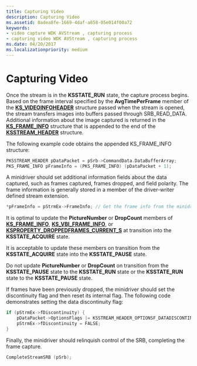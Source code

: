 ```yaml
---
title: Capturing Video
description: Capturing Video
ms.assetid: 0adea8fe-1669-4daf-a858-05e014f00a72
keywords:
- video capture WDK AVStream , capturing process
- capturing video WDK AVStream , capturing process
ms.date: 04/20/2017
ms.localizationpriority: medium
---
```


# Capturing Video


Once the stream is in the **KSSTATE\_RUN** state, the capture process begins. Based on the frame interval specified by the **AvgTimePerFrame** member of the [**KS\_VIDEOINFOHEADER**](https://docs.microsoft.com/windows-hardware/drivers/ddi/ksmedia/ns-ksmedia-tagks_videoinfoheader) structure passed when the stream is opened, the stream transfers images into buffers passed through SRB\_READ\_DATA. Additional information about the image captured is returned in the [**KS\_FRAME\_INFO**](https://docs.microsoft.com/windows-hardware/drivers/ddi/ksmedia/ns-ksmedia-tagks_frame_info) structure that is appended to the end of the [**KSSTREAM\_HEADER**](https://docs.microsoft.com/windows-hardware/drivers/ddi/ks/ns-ks-ksstream_header) structure.

The following example code obtains the appended KS\_FRAME\_INFO structure:

```cpp
PKSSTREAM_HEADER pDataPacket = pSrb->CommandData.DataBufferArray;
PKS_FRAME_INFO pFrameInfo = (PKS_FRAME_INFO) (pDataPacket + 1); 
```

A minidriver should set additional information fields about the data captured, such as frames captured, frames dropped, and field polarity. The frame information is generally stored in a member of the driver-writer defined stream extension.

```cpp
*pFrameInfo = pStrmEx->FrameInfo; // Get the frame info from the minidriver-defined stream extension
```

It is optimal to update the **PictureNumber** or **DropCount** members of [**KS\_FRAME\_INFO**](https://docs.microsoft.com/windows-hardware/drivers/ddi/ksmedia/ns-ksmedia-tagks_frame_info), [**KS\_VBI\_FRAME\_INFO**](https://docs.microsoft.com/windows-hardware/drivers/ddi/ksmedia/ns-ksmedia-tagks_vbi_frame_info), or [**KSPROPERTY\_DROPPEDFRAMES\_CURRENT\_S**](https://docs.microsoft.com/windows-hardware/drivers/ddi/ksmedia/ns-ksmedia-ksproperty_droppedframes_current_s) at transition into the **KSSTATE\_ACQUIRE** state.

It is acceptable to update these members on transition from the **KSSTATE\_ACQUIRE** state into the **KSSTATE\_PAUSE** state.

Do not update **PictureNumber** or **DropCount** on transition from the **KSSTATE\_PAUSE** state to the **KSSTATE\_RUN** state or the **KSSTATE\_RUN** state to the **KSSTATE\_PAUSE** state.

If frames have been previously dropped, the minidriver should set the discontinuity flag and then reset its internal flag. The following code demonstrates setting the data discontinuity flag:

```cpp
if (pStrmEx->fDiscontinuity) {
    pDataPacket->OptionsFlags |= KSSTREAM_HEADER_OPTIONSF_DATADISCONTINUITY;
    pStrmEx->fDiscontinuity = FALSE;
}
```

Finally, the minidriver should relinquish control of the SRB, completing the frame capture.

```cpp
CompleteStreamSRB (pSrb);
```
